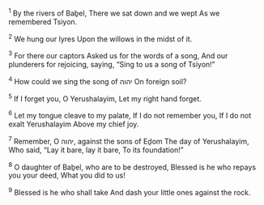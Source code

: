 <sup>1</sup> By the rivers of Baḇel, There we sat down and we wept As we remembered Tsiyon.

<sup>2</sup> We hung our lyres Upon the willows in the midst of it.

<sup>3</sup> For there our captors Asked us for the words of a song, And our plunderers for rejoicing, saying, “Sing to us a song of Tsiyon!”

<sup>4</sup> How could we sing the song of יהוה On foreign soil?

<sup>5</sup> If I forget you, O Yerushalayim, Let my right hand forget.

<sup>6</sup> Let my tongue cleave to my palate, If I do not remember you, If I do not exalt Yerushalayim Above my chief joy.

<sup>7</sup> Remember, O יהוה, against the sons of Eḏom The day of Yerushalayim, Who said, “Lay it bare, lay it bare, To its foundation!”

<sup>8</sup> O daughter of Baḇel, who are to be destroyed, Blessed is he who repays you your deed, What you did to us!

<sup>9</sup> Blessed is he who shall take And dash your little ones against the rock.

